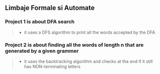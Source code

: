## Limbaje Formale si Automate
### Project 1 is about DFA search
> - it uses a DFS algorithm to print all the words accepted by the DFA
### Project 2 is about finding all the words of length n that are generated by a given grammer
> - it uses the backtracking algorithm and checks at the end if it still has NON-terminating letters
